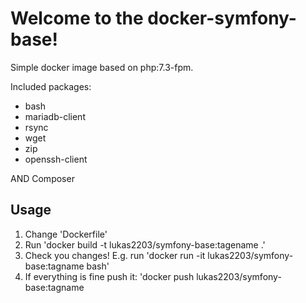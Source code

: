 # Welcome to the docker-symfony-base!

Simple docker image based on php:7.3-fpm.

Included packages:
- bash
- mariadb-client
- rsync
- wget
- zip
- openssh-client

AND Composer

## Usage
1. Change 'Dockerfile'
2. Run 'docker build -t lukas2203/symfony-base:tagename .'
3. Check you changes! E.g. run 'docker run -it lukas2203/symfony-base:tagname bash'
4. If everything is fine push it: 'docker push lukas2203/symfony-base:tagname
